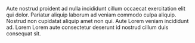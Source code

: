 
Aute nostrud proident ad nulla incididunt cillum occaecat exercitation elit qui dolor. Pariatur aliquip laborum ad veniam commodo culpa aliquip. Nostrud non cupidatat aliquip amet non qui. Aute Lorem veniam incididunt ad. Lorem Lorem aute consectetur deserunt id nostrud cillum duis consequat sit.